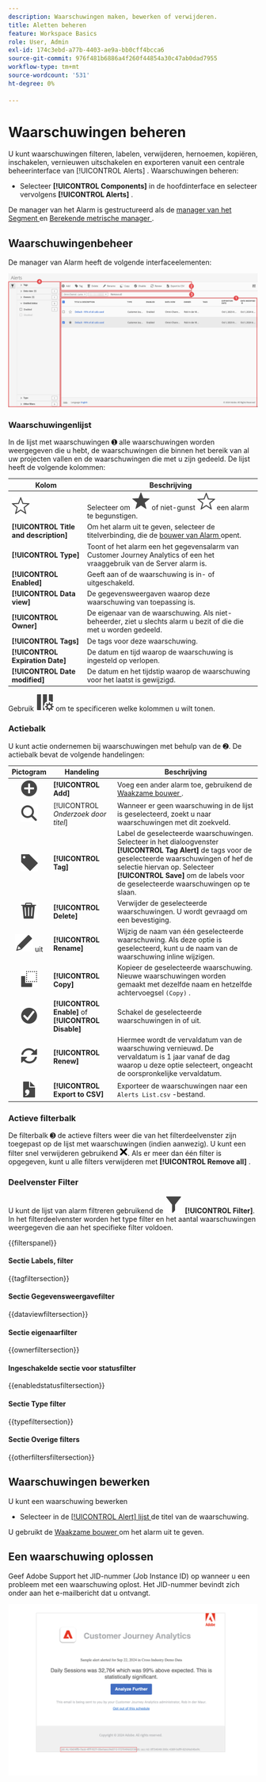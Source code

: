 ```yaml
---
description: Waarschuwingen maken, bewerken of verwijderen.
title: Aletten beheren
feature: Workspace Basics
role: User, Admin
exl-id: 174c3ebd-a77b-4403-ae9a-bb0cff4bcca6
source-git-commit: 976f481b6886a4f260f44854a30c47ab0dad7955
workflow-type: tm+mt
source-wordcount: '531'
ht-degree: 0%

---
```


# Waarschuwingen beheren


U kunt waarschuwingen filteren, labelen, verwijderen, hernoemen, kopiëren, inschakelen, vernieuwen uitschakelen en exporteren vanuit een centrale beheerinterface van [!UICONTROL Alerts] . Waarschuwingen beheren:

* Selecteer **[!UICONTROL Components]** in de hoofdinterface en selecteer vervolgens **[!UICONTROL Alerts]** .

De manager van het Alarm is gestructureerd als de [ manager van het Segment ](/help/components/filters/manage-filters.md) en [ Berekende metrische manager ](/help/components/calc-metrics/cm-workflow/cm-manager.md).


## Waarschuwingenbeheer

De manager van Alarm heeft de volgende interfaceelementen:

![ de interface van Filters ](assets/alerts-manager.png)

### Waarschuwingenlijst

In de lijst met waarschuwingen ➊ alle waarschuwingen worden weergegeven die u hebt, de waarschuwingen die binnen het bereik van al uw projecten vallen en de waarschuwingen die met u zijn gedeeld. De lijst heeft de volgende kolommen:

| Kolom | Beschrijving |
|---|---|
| ![ StarOutline ](/help/assets/icons/StarOutline.svg) | Selecteer om ![ Ster ](/help/assets/icons/Star.svg) of niet-gunst ![ StarOutline ](/help/assets/icons/StarOutline.svg) een alarm te begunstigen. |
| **[!UICONTROL Title and description]** | Om het alarm uit te geven, selecteer de titelverbinding, die de [ bouwer van Alarm ](alert-builder.md#alert-builder) opent. |
| **[!UICONTROL Type]** | Toont of het alarm een het gegevensalarm van Customer Journey Analytics of een het vraaggebruik van de Server alarm is. |
| **[!UICONTROL Enabled]** | Geeft aan of de waarschuwing is in- of uitgeschakeld. |
| **[!UICONTROL Data view]** | De gegevensweergaven waarop deze waarschuwing van toepassing is. |
| **[!UICONTROL Owner]** | De eigenaar van de waarschuwing. Als niet-beheerder, ziet u slechts alarm u bezit of die die met u worden gedeeld. |
| **[!UICONTROL Tags]** | De tags voor deze waarschuwing. |
| **[!UICONTROL Expiration Date]** | De datum en tijd waarop de waarschuwing is ingesteld op verlopen. |
| **[!UICONTROL Date modified]** | De datum en het tijdstip waarop de waarschuwing voor het laatst is gewijzigd. |

<!-- When "Last used" column is added, add this information as the description: Shows the date when the alert was last used. <p>This information can help you determine whether a component is valuable to users in your organization, where it is used, and if it needs to be deleted or modified.</p><p>Consider the following when viewing this column:</p><ul><li>This information does not include usage from the API, Report Builder, or Data Warehouse.</li><li>For some components, this column might not contain data if the component was last used prior to September 2023.</li></ul> -->

Gebruik ![ ColumnSetting ](/help/assets/icons/ColumnSetting.svg) om te specificeren welke kolommen u wilt tonen.

### Actiebalk

U kunt actie ondernemen bij waarschuwingen met behulp van de ➋. De actiebalk bevat de volgende handelingen:

| Pictogram | Handeling | Beschrijving |
|:---:|---|---|
| ![ AddCircle ](/help/assets/icons/AddCircle.svg) | **[!UICONTROL Add]** | Voeg een ander alarm toe, gebruikend de [ Waakzame bouwer ](alert-builder.md#alert-builder). |
| ![ Onderzoek ](/help/assets/icons/Search.svg) | [!UICONTROL *Onderzoek door titel*] | Wanneer er geen waarschuwing in de lijst is geselecteerd, zoekt u naar waarschuwingen met dit zoekveld. |
| ![ Etiket ](/help/assets/icons/Label.svg) | **[!UICONTROL Tag]** | Label de geselecteerde waarschuwingen. Selecteer in het dialoogvenster **[!UICONTROL Tag Alert]** de tags voor de geselecteerde waarschuwingen of hef de selectie hiervan op. Selecteer **[!UICONTROL Save]** om de labels voor de geselecteerde waarschuwingen op te slaan. |
| ![ Schrapping ](/help/assets/icons/Delete.svg) | **[!UICONTROL Delete]** | Verwijder de geselecteerde waarschuwingen. U wordt gevraagd om een bevestiging. |
| ![ geeft ](/help/assets/icons/Edit.svg) uit | **[!UICONTROL Rename]** | Wijzig de naam van één geselecteerde waarschuwing. Als deze optie is geselecteerd, kunt u de naam van de waarschuwing inline wijzigen. |
| ![ Exemplaar ](/help/assets/icons/Copy.svg) | **[!UICONTROL Copy]** | Kopieer de geselecteerde waarschuwing. Nieuwe waarschuwingen worden gemaakt met dezelfde naam en hetzelfde achtervoegsel `(Copy)` . |
| ![ CheckmarkCircle ](/help/assets/icons/CheckmarkCircle.svg) | **[!UICONTROL Enable]** of **[!UICONTROL Disable]** | Schakel de geselecteerde waarschuwingen in of uit. |
| ![ verfrissen zich ](/help/assets/icons/Refresh.svg) | **[!UICONTROL Renew]** | Hiermee wordt de vervaldatum van de waarschuwing vernieuwd. De vervaldatum is 1 jaar vanaf de dag waarop u deze optie selecteert, ongeacht de oorspronkelijke vervaldatum. |
| ![ FileCSV ](/help/assets/icons/FileCSV.svg) | **[!UICONTROL Export to CSV]** | Exporteer de waarschuwingen naar een `Alerts List.csv` -bestand. |


### Actieve filterbalk

De filterbalk ➌ de actieve filters weer die van het filterdeelvenster zijn toegepast op de lijst met waarschuwingen (indien aanwezig). U kunt een filter snel verwijderen gebruikend ![ CrossSize75 ](/help/assets/icons/CrossSize75.svg). Als er meer dan één filter is opgegeven, kunt u alle filters verwijderen met **[!UICONTROL Remove all]** .


### Deelvenster Filter

U kunt de lijst van alarm filtreren gebruikend de ![ linker paneel➍ van de Filter ](/help/assets/icons/Filter.svg) **[!UICONTROL Filter]**. In het filterdeelvenster worden het type filter en het aantal waarschuwingen weergegeven die aan het specifieke filter voldoen.

{{filterspanel}}


#### Sectie Labels, filter

{{tagfiltersection}}


#### Sectie Gegevensweergavefilter

{{dataviewfiltersection}}


#### Sectie eigenaarfilter

{{ownerfiltersection}}


#### Ingeschakelde sectie voor statusfilter

{{enabledstatusfiltersection}}


#### Sectie Type filter

{{typefiltersection}}


#### Sectie Overige filters

{{otherfiltersfiltersection}}



## Waarschuwingen bewerken

U kunt een waarschuwing bewerken

* Selecteer in de [[!UICONTROL Alert] lijst ](#alerts-list) de titel van de waarschuwing.

U gebruikt de [ Waakzame bouwer ](alert-builder.md#alert-builder) om het alarm uit te geven.

## Een waarschuwing oplossen

Geef Adobe Support het JID-nummer (Job Instance ID) op wanneer u een probleem met een waarschuwing oplost. Het JID-nummer bevindt zich onder aan het e-mailbericht dat u ontvangt.

![ Alert e-mail ](assets/alerts-email.PNG)

